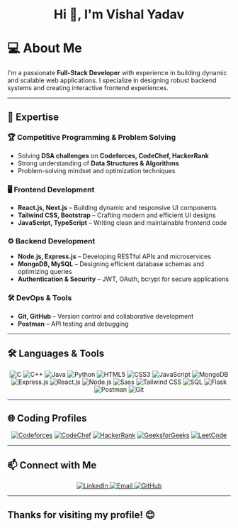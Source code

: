<!-- ## Hi there 👋 -->

<!--
**vishal-1809/vishal-1809** is a ✨ _special_ ✨ repository because its `README.md` (this file) appears on your GitHub profile.

Here are some ideas to get you started:

- 🔭 I’m currently working on ...
- 🌱 I’m currently learning ...
- 👯 I’m looking to collaborate on ...
- 🤔 I’m looking for help with ...
- 💬 Ask me about ...
- 📫 How to reach me: ...
- 😄 Pronouns: ...
- ⚡ Fun fact: ...
-->

<h1 align="center">Hi 👋, I'm Vishal Yadav</h1>

# 💻 **About Me**

I'm a passionate **Full-Stack Developer** with experience in building dynamic and scalable web applications. I specialize in designing robust backend systems and creating interactive frontend experiences. 

<!--Currently, I am working on a full-stack development project that includes features like **posts, likes, dislikes, follows, unfollows, messaging, and profile updates** with **end-to-end encryption for secure communication**. -->

---

## 🚀 **Expertise**

### **🏆 Competitive Programming & Problem Solving**
- Solving **DSA challenges** on **Codeforces, CodeChef, HackerRank**  
- Strong understanding of **Data Structures & Algorithms**  
- Problem-solving mindset and optimization techniques  

### **🖥️ Frontend Development**
- **React.js, Next.js** – Building dynamic and responsive UI components  
- **Tailwind CSS, Bootstrap** – Crafting modern and efficient UI designs  
- **JavaScript, TypeScript** – Writing clean and maintainable frontend code  

### **⚙️ Backend Development**
- **Node.js, Express.js** – Developing RESTful APIs and microservices  
- **MongoDB, MySQL** – Designing efficient database schemas and optimizing queries  
- **Authentication & Security** – JWT, OAuth, bcrypt for secure applications  

### **🛠️ DevOps & Tools**
- **Git, GitHub** – Version control and collaborative development  
- **Postman** – API testing and debugging  
<!--- **Cloud Platforms** – Experience with Firebase, AWS  -->

<!--### **💡 Additional Skills**-->
<!--- **End-to-End Encrypted Messaging** Implementation  -->
<!--- **WebSockets (Socket.io)** – Real-time communication for chat apps  -->
<!--- **State Management** – Redux, Zustand for scalable frontend state management  -->

---

## 🛠 **Languages & Tools**  

<p align="center">
  <img src="https://img.shields.io/badge/C-A8B9CC?style=for-the-badge&logo=c&logoColor=white" alt="C"/>
  <img src="https://img.shields.io/badge/C++-00599C?style=for-the-badge&logo=c%2B%2B&logoColor=white" alt="C++"/>
  <img src="https://img.shields.io/badge/Java-ED8B00?style=for-the-badge&logo=java&logoColor=white" alt="Java"/>
  
  <img src="https://img.shields.io/badge/Python-3776AB?style=for-the-badge&logo=python&logoColor=white" alt="Python"/>
  <img src="https://img.shields.io/badge/HTML5-E34F26?style=for-the-badge&logo=html5&logoColor=white" alt="HTML5" />
  <img src="https://img.shields.io/badge/CSS3-1572B6?style=for-the-badge&logo=css3&logoColor=white" alt="CSS3" />
  <img src="https://img.shields.io/badge/JavaScript-F7DF1E?style=for-the-badge&logo=javascript&logoColor=black" alt="JavaScript" />
  
  <img src="https://img.shields.io/badge/MongoDB-4EA94B?style=for-the-badge&logo=mongodb&logoColor=white" alt="MongoDB" />
  <img src="https://img.shields.io/badge/Express.js-000000?style=for-the-badge&logo=express&logoColor=white" alt="Express.js" />
  <img src="https://img.shields.io/badge/React-61DAFB?style=for-the-badge&logo=react&logoColor=black" alt="React.js" />
    <img src="https://img.shields.io/badge/Node.js-43853D?style=for-the-badge&logo=node.js&logoColor=white" alt="Node.js" />
    
<img src="https://img.shields.io/badge/Sass-cc6699?style=for-the-badge&logo=sass&logoColor=white" alt="Sass"/>
  <img src="https://img.shields.io/badge/Tailwind-3b82f6?style=for-the-badge&logo=tailwindcss&logoColor=white" alt="Tailwind CSS"/>
    
  <img src="https://img.shields.io/badge/SQL-4479A1?style=for-the-badge&logo=mysql&logoColor=white" alt="SQL" />

  <img src="https://img.shields.io/badge/Flask-000000?style=for-the-badge&logo=flask&logoColor=white" alt="Flask" />
  
  <img src="https://img.shields.io/badge/Postman-FF6C37?style=for-the-badge&logo=postman&logoColor=white" alt="Postman" />
  
  <img src="https://img.shields.io/badge/Git-F05032?style=for-the-badge&logo=git&logoColor=white" alt="Git" />
</p>

---

## 🌐 **Coding Profiles**

<p align="center">
  <a href="https://www.codeforces.com/profile/vishal1809"><img src="https://img.shields.io/badge/Codeforces-1F8ACB?style=for-the-badge&logo=codeforces&logoColor=white" alt="Codeforces" /></a>
  <a href="https://www.codechef.com/users/vishal1809"><img src="https://img.shields.io/badge/CodeChef-5B4638?style=for-the-badge&logo=codechef&logoColor=white" alt="CodeChef" /></a>
  <a href="https://www.hackerrank.com/vy34365"><img src="https://img.shields.io/badge/HackerRank-00EA64?style=for-the-badge&logo=hackerrank&logoColor=white" alt="HackerRank" /></a>
  <a href="https://www.geeksforgeeks.org/vy34365"><img src="https://img.shields.io/badge/GeeksforGeeks-2F8D46?style=for-the-badge&logo=geeksforgeeks&logoColor=white" alt="GeeksforGeeks" /></a>
  <a href="https://leetcode.com/vy34365"><img src="https://img.shields.io/badge/LeetCode-FFA116?style=for-the-badge&logo=leetcode&logoColor=white" alt="LeetCode" /></a>
</p>

---

## 📫 **Connect with Me**

<p align="center">
  <a href="https://linkedin.com/in/vishal1809">
    <img src="https://img.shields.io/badge/LinkedIn-0077B5?style=for-the-badge&logo=linkedin&logoColor=white" alt="LinkedIn"/>
  </a>
  <a href="mailto:vy34365@gmail.com">
    <img src="https://img.shields.io/badge/Email-D14836?style=for-the-badge&logo=gmail&logoColor=white" alt="Email"/>
  </a>
  <a href="https://github.com/vishal-1809">
    <img src="https://img.shields.io/badge/GitHub-181717?style=for-the-badge&logo=github&logoColor=white" alt="GitHub"/>
  </a>
</p>

---

<!--## 👀 **Profile Views**-->
<!--<p align="center">-->
<!--  <img src="https://komarev.com/ghpvc/?username=vishal-1809&style=flat-square&color=blue" alt="Profile View Counter"/>-->
<!--</p>-->

Thanks for visiting my profile! 😊
---

